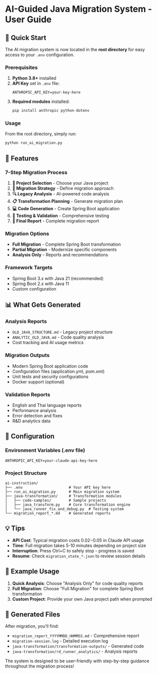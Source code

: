 # AI-Guided Java Migration System - User Guide

## 🚀 Quick Start

The AI migration system is now located in the **root directory** for easy access to your `.env` configuration.

### Prerequisites

1. **Python 3.8+** installed
2. **API Key** set in `.env` file:
   ```
   ANTHROPIC_API_KEY=your-key-here
   ```
3. **Required modules** installed:
   ```bash
   pip install anthropic python-dotenv
   ```

### Usage

From the root directory, simply run:
```bash
python run_ai_migration.py
```

## 🎯 Features

### 7-Step Migration Process
1. **📁 Project Selection** - Choose your Java project
2. **🎯 Migration Strategy** - Define migration approach
3. **🔍 Legacy Analysis** - AI-powered code analysis
4. **📋 Transformation Planning** - Generate migration plan
5. **💻 Code Generation** - Create Spring Boot application
6. **🧪 Testing & Validation** - Comprehensive testing
7. **📄 Final Report** - Complete migration report

### Migration Options
- **Full Migration** - Complete Spring Boot transformation
- **Partial Migration** - Modernize specific components
- **Analysis Only** - Reports and recommendations

### Framework Targets
- Spring Boot 3.x with Java 21 (recommended)
- Spring Boot 2.x with Java 11
- Custom configuration

## 📊 What Gets Generated

### Analysis Reports
- `OLD_JAVA_STRUCTURE.md` - Legacy project structure
- `ANALYTIC_OLD_JAVA.md` - Code quality analysis
- Cost tracking and AI usage metrics

### Migration Outputs
- Modern Spring Boot application code
- Configuration files (application.yml, pom.xml)
- Unit tests and security configurations
- Docker support (optional)

### Validation Reports
- English and Thai language reports
- Performance analysis
- Error detection and fixes
- R&D analytics data

## 🔧 Configuration

### Environment Variables (.env file)
```env
ANTHROPIC_API_KEY=your-claude-api-key-here
```

### Project Structure
```
ai-instruction/
├── .env                     # Your API key here
├── run_ai_migration.py      # Main migration system
├── java-transformation/     # Transformation modules
│   ├── code-samples/        # Sample projects
│   ├── java_transform.py    # Core transformation engine
│   └── java_runner_fix_and_debug.py  # Testing system
└── migration_report_*.md    # Generated reports
```

## 💡 Tips

- **API Cost**: Typical migration costs $0.02-$0.05 in Claude API usage
- **Time**: Full migration takes 5-10 minutes depending on project size
- **Interruption**: Press Ctrl+C to safely stop - progress is saved
- **Resume**: Check `migration_state_*.json` to review session details

## 🎯 Example Usage

1. **Quick Analysis**: Choose "Analysis Only" for code quality reports
2. **Full Migration**: Choose "Full Migration" for complete Spring Boot transformation
3. **Custom Project**: Provide your own Java project path when prompted

## 📝 Generated Files

After migration, you'll find:
- `migration_report_YYYYMMDD_HHMMSS.md` - Comprehensive report
- `migration-session.log` - Detailed execution log
- `java-transformation/transformation-outputs/` - Generated code
- `java-transformation/rd_runner_analytics/` - Analysis reports

The system is designed to be user-friendly with step-by-step guidance throughout the migration process!
